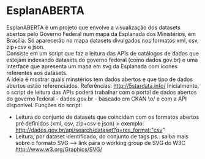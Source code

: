# EsplanABERTA
EsplanABERTA é um projeto que envolve a visualização dos datasets abertos pelo Governo Federal num mapa da Esplanada dos Ministérios, em Brasília. Só aparecerão no mapa datasets divulgados nos formatos xml, csv, zip+csv e json.  
Consiste em um script que faz a leitura das APIs de catálogos de dados que estejam indexando datasets do governo federal (como dados.gov.br) e uma interface que apresenta um mapa em svg da Esplanada com ícones referentes aos datasets.  
A idéia é mostrar quais minstérios tem dados abertos e que tipo de dados abertos estão referenciados.
Referências: http://5stardata.info/
Inicialmente, o script de leitura das APIs poderá trabalhar com o portal de dados abertos do governo federal - dados.gov.br - baseado em CKAN \o/ e com a API disponível. Funções do script:
- Leitura do conjunto de datasets que coincidem com os formatos abertos pré definidos (xml, csv, zip+csv e json) > exemplo: http://dados.gov.br/api/search/dataset?q=res_format:"csv"
- Leitura, por dataset identificado, do conjunto de tags
ps.: saiba mais sobre o formato SVG --> link para o working group de SVG do W3C http://www.w3.org/Graphics/SVG/ 
 
